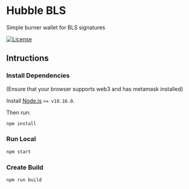 # Hubble BLS

Simple burner wallet for BLS signatures

[![License](https://img.shields.io/badge/License-Apache%202.0-blue.svg)](https://opensource.org/licenses/Apache-2.0)

<!-- ## Features

- ToDo -->

## Intructions

### Install Dependencies

(Ensure that your browser supports web3 and has metamask installed)

Install [Node.js](https://nodejs.org/en/) `>= v10.16.0`.

Then run:

```sh
npm install
```

### Run Local

```sh
npm start
```

### Create Build

```sh
npm run build
```
